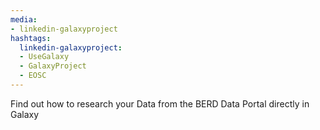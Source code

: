 ```yaml
---
media:
- linkedin-galaxyproject
hashtags:
  linkedin-galaxyproject:
  - UseGalaxy
  - GalaxyProject
  - EOSC
---
```

Find out how to research your Data from the BERD Data Portal directly in Galaxy
